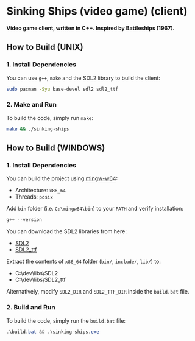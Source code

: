 # Sinking Ships (video game) (client)

**Video game client, written in C++. Inspired by Battleships (1967).**

## How to Build (UNIX)

### 1. Install Dependencies

You can use `g++`, `make` and the SDL2 library to build the client:

```bash
sudo pacman -Syu base-devel sdl2 sdl2_ttf
```

### 2. Make and Run

To build the code, simply run `make`:

```bash
make && ./sinking-ships
```

## How to Build (WINDOWS)

### 1. Install Dependencies

You can build the project using [mingw-w64](https://www.mingw-w64.org/downloads/):
- Architecture: `x86_64`
- Threads: `posix`

Add `bin` folder (i.e. `C:\mingw64\bin`) to your `PATH` and verify installation:

```powershell
g++ --version
```

You can download the SDL2 libraries from here:
- [SDL2](https://www.github.com/libsdl-org/SDL/releases)
- [SDL2\_ttf](https://www.github.com/libsdl-org/SDL_ttf/releases)

Extract the contents of `x86_64` folder (`bin/`, `include/`, `lib/`) to:
- C:\\dev\\libs\\SDL2
- C:\\dev\\libs\\SDL2\_ttf

Alternatively, modify `SDL2_DIR` and `SDL2_TTF_DIR` inside the `build.bat` file.

### 2. Build and Run

To build the code, simply run the `build.bat` file:

```powershell
.\build.bat && .\sinking-ships.exe
```
